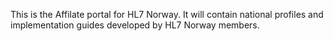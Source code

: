 This is the Affilate portal for HL7 Norway. It will contain national profiles and implementation guides developed by HL7 Norway members.